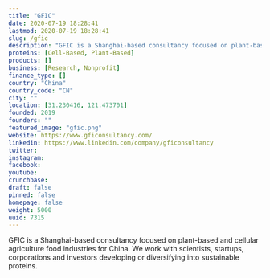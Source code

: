 ```yaml
---
title: "GFIC"
date: 2020-07-19 18:28:41
lastmod: 2020-07-19 18:28:41
slug: /gfic
description: "GFIC is a Shanghai-based consultancy focused on plant-based and cellular agriculture food industries for China. We work with scientists, startups, corporations and investors developing or diversifying into sustainable proteins."
proteins: [Cell-Based, Plant-Based]
products: []
business: [Research, Nonprofit]
finance_type: []
country: "China"
country_code: "CN"
city: ""
location: [31.230416, 121.473701]
founded: 2019
founders: ""
featured_image: "gfic.png"
website: https://www.gficonsultancy.com/
linkedin: https://www.linkedin.com/company/gficonsultancy
twitter: 
instagram: 
facebook: 
youtube: 
crunchbase: 
draft: false
pinned: false
homepage: false
weight: 5000
uuid: 7315
---
```

GFIC is a Shanghai-based consultancy focused on plant-based and cellular agriculture food industries for China. We work with scientists, startups, corporations and investors developing or diversifying into sustainable proteins.
